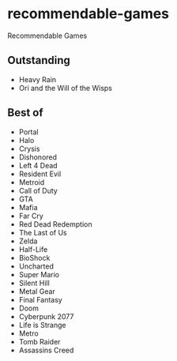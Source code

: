 # recommendable-games
Recommendable  Games

## Outstanding

- Heavy Rain
- Ori and the Will of the Wisps

##  Best of

- Portal
- Halo
- Crysis
- Dishonored
- Left 4 Dead
- Resident Evil
- Metroid
- Call of Duty
- GTA
- Mafia
- Far Cry
- Red Dead Redemption
- The Last of Us
- Zelda
- Half-Life
- BioShock
- Uncharted
- Super Mario
- Silent Hill
- Metal Gear
- Final Fantasy
- Doom
- Cyberpunk 2077
- Life is Strange
- Metro
- Tomb Raider
- Assassins Creed
